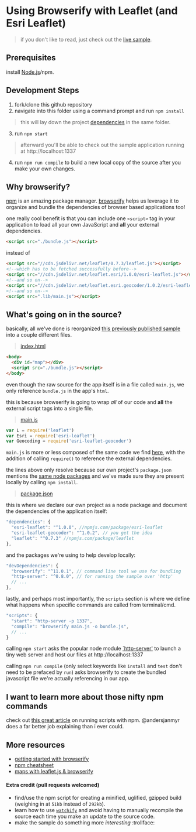 # Using Browserify with Leaflet (and Esri Leaflet)

> if you don't like to read, just check out the [live sample](http://esri.github.io/developer-support/web-leaflet/browserify/index.html).

## Prerequisites

install [Node.js](https://nodejs.org/en/)/npm.

## Development Steps

1. fork/clone this github repository
2. navigate into this folder using a command prompt and run `npm install`
> this will lay down the project [dependencies](https://github.com/Esri/developer-support/blob/master/web-leaflet/browserify/package.json#L8-L18) in the same folder.

3. run `npm start`
> afterward you'll be able to check out the sample application running at http://localhost:1337

4. run `npm run compile` to build a new local copy of the source after you make your own changes.

## Why browserify?

[npm](http://npmjs.org) is an amazing package manager.  [browserify](http://browserify.org/) helps us leverage it to organize and bundle the dependencies of browser based applications too!

one really cool benefit is that you can include one `<script>` tag in your application to load all your own JavaScript and **all** your external dependencies.

```html
<script src="./bundle.js"></script>
```
instead of
```html
<script src="//cdn.jsdelivr.net/leaflet/0.7.3/leaflet.js"></script>
<!--which has to be fetched successfully before-->
<script src="//cdn.jsdelivr.net/leaflet.esri/1.0.0/esri-leaflet.js"></script>
<!--and so on-->
<script src="//cdn.jsdelivr.net/leaflet.esri.geocoder/1.0.2/esri-leaflet-geocoder.js"></script>
<!--and so on-->
<script src=".lib/main.js"></script>
```

## What's going on in the source?

basically, all we've done is reorganized [this previously published sample](http://esri.github.io/esri-leaflet/examples/geocoding-control.html) into a couple different files.

> [index.html](https://github.com/Esri/developer-support/blob/master/web-leaflet/browserify/index.html)

```html
<body>
  <div id="map"></div>
  <script src="./bundle.js"></script>
</body>
```
even though the raw source for the app itself is in a file called `main.js`, we only reference `bundle.js` in the app's `html`.

this is because browserify is going to wrap *all* of our code and **all** the external script tags into a single file.

> [main.js](https://github.com/Esri/developer-support/blob/master/web-leaflet/browserify/main.js)

```js
var L = require('leaflet')
var Esri = require('esri-leaflet')
var Geocoding = require('esri-leaflet-geocoder')
```

`main.js` is more or less composed of the same code we find [here](http://esri.github.io/esri-leaflet/examples/geocoding-control.html), with the addition of calling `require()` to reference the external dependencies.

the lines above only resolve because our own project's `package.json` mentions the [same node packages](https://github.com/Esri/developer-support/blob/master/web-leaflet/browserify/package.json#L9-L11) and we've made sure they are present locally by calling `npm install`.

> [package.json](https://github.com/Esri/developer-support/blob/master/web-leaflet/browserify/package.json)

this is where we declare our own project as a node package and document the dependencies of the application itself:

```js
"dependencies": {
  "esri-leaflet": "^1.0.0", //npmjs.com/package/esri-leaflet
  "esri-leaflet-geocoder": "^1.0.2", // you get the idea
  "leaflet": "^0.7.3" //npmjs.com/package/leaflet
},
```
and the packages we're using to help develop locally:
```js
"devDependencies": {
  "browserify": "^11.0.1", // command line tool we use for bundling
  "http-server": "^0.8.0", // for running the sample over 'http'
  // ...
},
```

lastly, and perhaps most importantly, the `scripts` section is where we define what happens when specific commands are called from terminal/cmd.

```js
"scripts": {
  "start": "http-server -p 1337",
  "compile": "browserify main.js -o bundle.js",
  // ...
}
```

calling `npm start` asks the popular node module [`http-server'](https://www.npmjs.com/package/http-server) to launch a tiny web server and host our files at http://localhost:1337

calling `npm run compile` (only select keywords like `install` and `test` don't need to be prefaced by `run`) asks browserify to create the bundled javascript file we're actually referencing in our app.

## I want to learn more about those nifty npm commands

check out [this great article](http://www.jayway.com/2014/03/28/running-scripts-with-npm/) on running scripts with npm.  @andersjanmyr does a far better job explaining than i ever could.

## More resources

* [getting started with browserify](http://www.sitepoint.com/getting-started-browserify/)
* [npm cheatsheet](http://browsenpm.org/help)
* [maps with leaflet.js & browserify](http://makerlog.org/posts/leaflet-basics/)

#### Extra credit (pull requests welcomed)

* find/use the npm script for creating a minified, uglified, gzipped build (weighing in at `51kb` instead of `292kb`).
* learn how to use [`watchify`](https://github.com/substack/watchify) and avoid having to manually recompile the source each time you make an update to the source code.
* make the sample do something more *interesting* :trollface:

